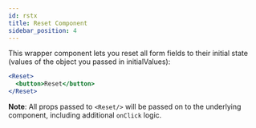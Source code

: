 ```yaml
---
id: rstx
title: Reset Component
sidebar_position: 4
---
```


This wrapper component lets you reset all form fields to their initial state (values of the object you passed in initialValues):

```jsx
<Reset>
  <button>Reset</button>
</Reset>
```

**Note**: All props passed to `<Reset/>` will be passed on to the underlying component, including additional `onClick` logic.
